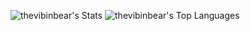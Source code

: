 <!--
<img src="https://capsule-render.vercel.app/api?text=Hello!&animation=fadeIn&type=rect&color=gradient&height=100"/>
-->
![thevibinbear's Stats](https://github-readme-stats.vercel.app/api?username=thevibinbear&theme=blueberry&show_icons=true&hide_border=false&count_private=true)
![thevibinbear's Top Languages](https://github-readme-stats.vercel.app/api/top-langs/?username=thevibinbear&theme=blueberry&show_icons=true&hide_border=false&layout=compact)
